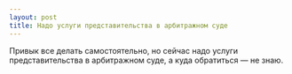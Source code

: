 ```yaml
---
layout: post 
title: Надо услуги представительства в арбитражном суде 
--- 
```

Привык все делать самостоятельно, но сейчас надо услуги представительства в арбитражном суде, а куда обратиться — не знаю.
